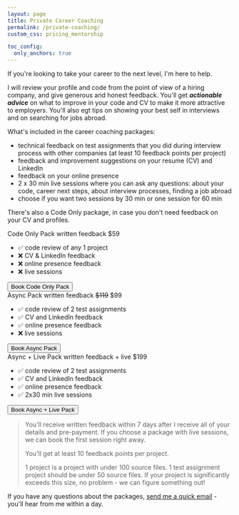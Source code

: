 ```yaml
---
layout: page
title: Private Career Coaching
permalink: /private-coaching/
custom_css: pricing_mentorship

toc_config:
  only_anchors: true
---
```


If you're looking to take your career to the next level, I'm here to help.

I will review your profile and code from the point of view of a hiring company, and give generous and honest feedback.
You'll get **_actionable advice_** on what to improve in your code and CV to make it more attractive to employers.
You'll also egt tips on showing your best self in interviews and on searching for jobs abroad.

What's included in the career coaching packages:
- technical feedback on test assignments that you did during interview process with other companies (at least 10
feedback points per project)
- feedback and improvement suggestions on your resume (CV) and LinkedIn
- feedback on your online presence
- 2 x 30 min live sessions where you can ask any questions: about your code, career next steps, about interview
processes, finding a job abroad
- choose if you want two sessions by 30 min or one session for 60 min

There's also a Code Only package, in case you don't need feedback on your CV and profiles.

<div id="pricing">
  <div class="price_card alpha">
    <div class="pack_header">
      <span class="pack_name">Code Only Pack</span>
      <span class="pack_description">written feedback</span>
      <span class="pack_price">$59</span>
    </div>
    <ul class="pack_features">
      <li>✅ code review of any 1 project</li>
      <li>❌ CV & LinkedIn feedback</li>
      <li>❌ online presence feedback</li>
      <li>❌ live sessions</li>
    </ul>
    <!-- 'mailto:hello@hybridcattt.com?subject=Hello,%20I%20want%20to%20book%20the%20Code%20Only%20Package' -->
    <button class="pack_button" data-goatcounter-click="Book Code Only Pack"
      onclick="window.open('https://docs.google.com/forms/d/e/1FAIpQLSe4rSvymxZvizaDIKbu8icQJ4nnKnQJcAAVy6EmRD80_PvDxQ/viewform?usp=sf_link','_blank')">Book
      Code Only Pack</button>
  </div>
  <div class="price_card bravo">
    <div class="pack_header">
      <span class="pack_name">Async Pack</span>
      <span class="pack_description">written feedback</span>
      <span class="pack_price"><del>$119</del> $99</span>
    </div>
    <ul class="pack_features">
      <li>✅ code review of 2 test assignments</li>
      <li>✅ CV and LinkedIn feedback</li>
      <li>✅ online presence feedback</li>
      <li>❌ live sessions</li>
    </ul>
    <!-- 'mailto:hello@hybridcattt.com?subject=Hello,%20I%20want%20to%20book%20the%20Async%20Package' -->
    <button class="pack_button" data-goatcounter-click="Book Async Pack"
      onclick="window.open('https://docs.google.com/forms/d/e/1FAIpQLSe4rSvymxZvizaDIKbu8icQJ4nnKnQJcAAVy6EmRD80_PvDxQ/viewform?usp=sf_link','_blank')">Book
      Async Pack</button>
  </div>

  <div class="price_card bravo">
    <div class="pack_header">
      <span class="pack_name">Async + Live Pack</span>
      <span class="pack_description">written feedback + live</span>
      <span class="pack_price">$199</span>
    </div>
    <ul class="pack_features">
      <li>✅ code review of 2 test assignments</li>
      <li>✅ CV and LinkedIn feedback</li>
      <li>✅ online presence feedback</li>
      <li>✅ 2x30 min live sessions</li>
    </ul>
    <!-- 'mailto:hello@hybridcattt.com?subject=Hello,%20I%20want%20to%20book%20the%20Async+Live%20Package' -->
    <button class="pack_button" data-goatcounter-click="Book Async + Live Pack"
      onclick="window.open('https://docs.google.com/forms/d/e/1FAIpQLSe4rSvymxZvizaDIKbu8icQJ4nnKnQJcAAVy6EmRD80_PvDxQ/viewform?usp=sf_link','_blank')">Book
      Async + Live Pack</button>
  </div>
</div>

<blockquote>
You'll receive written feedback within 7 days after I receive all of your details and pre-payment.
If you choose a package with live sessions, we can book the first session right away.

You'll get at least 10 feedback points per project.

1 project is a project with under 100 source files. 1 test assignment project should be under 50 source files.
If your project is significantly exceeds this size, no problem - we can figure something out!
</blockquote>

If you have any questions about the packages, [send me a quick
email](mailto:hello@hybridcattt.com?subject=Question%20about%20Career%20Packages%20) - you'll hear from me within a day.